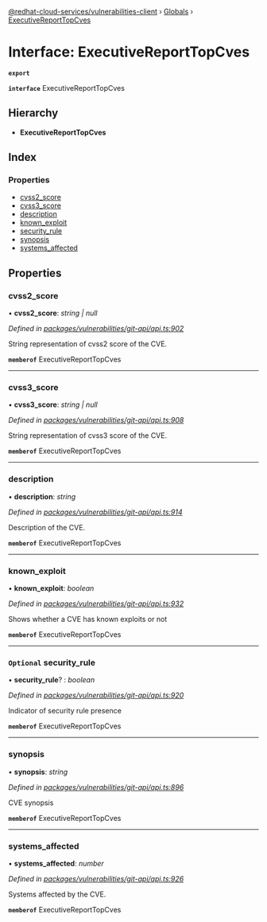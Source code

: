 [@redhat-cloud-services/vulnerabilities-client](../README.md) › [Globals](../globals.md) › [ExecutiveReportTopCves](executivereporttopcves.md)

# Interface: ExecutiveReportTopCves

**`export`** 

**`interface`** ExecutiveReportTopCves

## Hierarchy

* **ExecutiveReportTopCves**

## Index

### Properties

* [cvss2_score](executivereporttopcves.md#cvss2_score)
* [cvss3_score](executivereporttopcves.md#cvss3_score)
* [description](executivereporttopcves.md#description)
* [known_exploit](executivereporttopcves.md#known_exploit)
* [security_rule](executivereporttopcves.md#optional-security_rule)
* [synopsis](executivereporttopcves.md#synopsis)
* [systems_affected](executivereporttopcves.md#systems_affected)

## Properties

###  cvss2_score

• **cvss2_score**: *string | null*

*Defined in [packages/vulnerabilities/git-api/api.ts:902](https://github.com/fhlavac/javascript-clients/blob/master/packages/vulnerabilities/git-api/api.ts#L902)*

String representation of cvss2 score of the CVE.

**`memberof`** ExecutiveReportTopCves

___

###  cvss3_score

• **cvss3_score**: *string | null*

*Defined in [packages/vulnerabilities/git-api/api.ts:908](https://github.com/fhlavac/javascript-clients/blob/master/packages/vulnerabilities/git-api/api.ts#L908)*

String representation of cvss3 score of the CVE.

**`memberof`** ExecutiveReportTopCves

___

###  description

• **description**: *string*

*Defined in [packages/vulnerabilities/git-api/api.ts:914](https://github.com/fhlavac/javascript-clients/blob/master/packages/vulnerabilities/git-api/api.ts#L914)*

Description of the CVE.

**`memberof`** ExecutiveReportTopCves

___

###  known_exploit

• **known_exploit**: *boolean*

*Defined in [packages/vulnerabilities/git-api/api.ts:932](https://github.com/fhlavac/javascript-clients/blob/master/packages/vulnerabilities/git-api/api.ts#L932)*

Shows whether a CVE has known exploits or not

**`memberof`** ExecutiveReportTopCves

___

### `Optional` security_rule

• **security_rule**? : *boolean*

*Defined in [packages/vulnerabilities/git-api/api.ts:920](https://github.com/fhlavac/javascript-clients/blob/master/packages/vulnerabilities/git-api/api.ts#L920)*

Indicator of security rule presence

**`memberof`** ExecutiveReportTopCves

___

###  synopsis

• **synopsis**: *string*

*Defined in [packages/vulnerabilities/git-api/api.ts:896](https://github.com/fhlavac/javascript-clients/blob/master/packages/vulnerabilities/git-api/api.ts#L896)*

CVE synopsis

**`memberof`** ExecutiveReportTopCves

___

###  systems_affected

• **systems_affected**: *number*

*Defined in [packages/vulnerabilities/git-api/api.ts:926](https://github.com/fhlavac/javascript-clients/blob/master/packages/vulnerabilities/git-api/api.ts#L926)*

Systems affected by the CVE.

**`memberof`** ExecutiveReportTopCves
